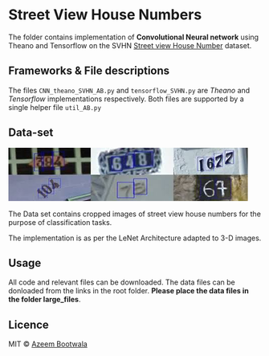 # Street View House Numbers 

The folder contains implementation of **Convolutional Neural network** using Theano and Tensorflow on the SVHN [Street view House Number](http://ufldl.stanford.edu/housenumbers/) dataset.

## Frameworks & File descriptions
The files `CNN_theano_SVHN_AB.py` and `tensorflow_SVHN.py` are *Theano* and *Tensorflow* implementations respectively. Both files are supported by a single helper file `util_AB.py`

## Data-set 
![kaggle-svhn](../Images/download.jpeg)

The Data set contains cropped images of street view house numbers for the purpose of classification tasks. 

The implementation is as per the LeNet Architecture adapted to 3-D images. 

## Usage 
All code and relevant files can be downloaded. The data files can be donloaded from the links in the root folder. **Please place the data files in the folder large_files**.

## Licence
MIT &copy; [Azeem Bootwala](https://www.linkedin.com/in/azeem-bootwala-19906a39/)


 





